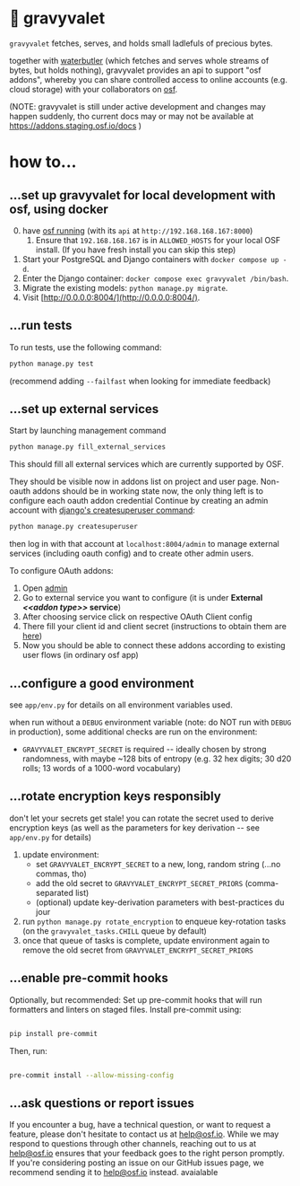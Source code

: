 # 🥣 gravyvalet

`gravyvalet` fetches, serves, and holds small ladlefuls of precious bytes.

together with [waterbutler](https://waterbutler.readthedocs.io)
(which fetches and serves whole streams of bytes, but holds nothing),
gravyvalet provides an api to support "osf addons",
whereby you can share controlled access to online accounts
(e.g. cloud storage) with your collaborators on [osf](https://osf.io).

(NOTE: gravyvalet is still under active development and changes may happen suddenly,
tho current docs may or may not be available at https://addons.staging.osf.io/docs )

# how to...

## ...set up gravyvalet for local development with osf, using docker

0. have [osf running](https://github.com/CenterForOpenScience/osf.io/blob/develop/README-docker-compose.md) (with its `api` at `http://192.168.168.167:8000`)
   1. Ensure that `192.168.168.167` is in `ALLOWED_HOSTS` for your local OSF install. (If you have fresh install you can skip this step)
1. Start your PostgreSQL and Django containers with `docker compose up -d`.
2. Enter the Django container: `docker compose exec gravyvalet /bin/bash`.
3. Migrate the existing models: `python manage.py migrate`.
4. Visit [http://0.0.0.0:8004/](http://0.0.0.0:8004/).

## ...run tests

To run tests, use the following command:

```bash
python manage.py test
```
(recommend adding `--failfast` when looking for immediate feedback)

## ...set up external services
Start by launching management command
```bash
python manage.py fill_external_services
```
This should fill all external services which are currently supported by OSF.

They should be visible now in addons list on project and user page. Non-oauth addons should be in working state now, the only thing left is to configure each oauth addon credential
Continue by creating an admin account with
[django's createsuperuser command](https://docs.djangoproject.com/en/4.2/ref/django-admin/#django-admin-createsuperuser):

```bash
python manage.py createsuperuser
```

then log in with that account at `localhost:8004/admin` to manage
external services (including oauth config) and to create other admin users. 

To configure OAuth addons:
1. Open [admin](http://localhost:8004/admin/addon_service/) 
2. Go to external service you want to configure (it is under **External *\<\<addon type\>\>* service**)
3. After choosing service click on respective OAuth Client config
4. There fill your client id and client secret (instructions to obtain them are [here](./services_setup_doc/README.md))
5. Now you should be able to connect these addons according to existing user flows (in ordinary osf app)

## ...configure a good environment
see `app/env.py` for details on all environment variables used.

when run without a `DEBUG` environment variable (note: do NOT run with `DEBUG` in production),
some additional checks are run on the environment:

- `GRAVYVALET_ENCRYPT_SECRET` is required -- ideally chosen by strong randomness,
  with maybe ~128 bits of entropy (e.g. 32 hex digits; 30 d20 rolls; 13 words of a 1000-word vocabulary)

## ...rotate encryption keys responsibly
don't let your secrets get stale! you can rotate the secret used to derive encryption keys
(as well as the parameters for key derivation -- see `app/env.py` for details)

1. update environment:
   - set `GRAVYVALET_ENCRYPT_SECRET` to a new, long, random string (...no commas, tho)
   - add the old secret to `GRAVYVALET_ENCRYPT_SECRET_PRIORS` (comma-separated list)
   - (optional) update key-derivation parameters with best-practices du jour
2. run `python manage.py rotate_encryption` to enqueue key-rotation tasks
   (on the `gravyvalet_tasks.CHILL` queue by default)
3. once that queue of tasks is complete, update environment again to remove the old secret from
   `GRAVYVALET_ENCRYPT_SECRET_PRIORS`

## ...enable pre-commit hooks
Optionally, but recommended: Set up pre-commit hooks that will run formatters and linters on staged files. Install pre-commit using:

```bash

pip install pre-commit
```

Then, run:

```bash

pre-commit install --allow-missing-config
```

## ...ask questions or report issues

If you encounter a bug, have a technical question, or want to request a feature, please don't hesitate to contact us 
at help@osf.io. While we may respond to questions through other channels, reaching out to us at help@osf.io ensures 
that your feedback goes to the right person promptly. If you're considering posting an issue on our GitHub issues page,
 we recommend sending it to help@osf.io instead.
avaialable
